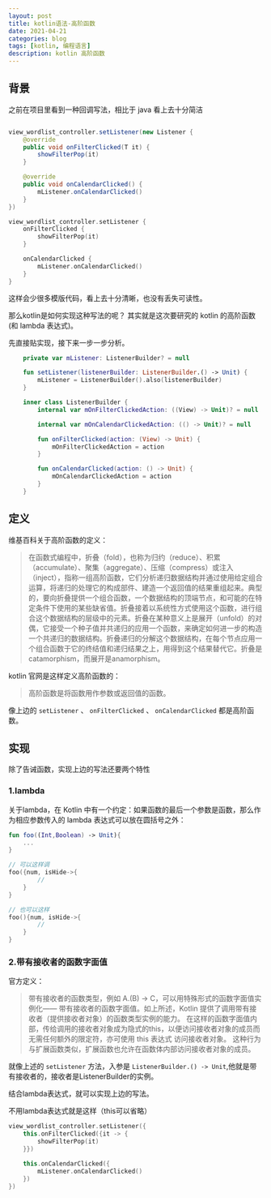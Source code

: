 ```yaml
---
layout: post
title: kotlin语法-高阶函数
date: 2021-04-21
categories: blog
tags: [kotlin, 编程语言]
description: kotlin 高阶函数
---
```


## 背景
之前在项目里看到一种回调写法，相比于 java 看上去十分简洁

```java

view_wordlist_controller.setListener(new Listener {
    @override
    public void onFilterClicked(T it) {
        showFilterPop(it)
    }

    @override
    public void onCalendarClicked() {
        mListener.onCalendarClicked()
    }
})

```

```kotlin
view_wordlist_controller.setListener {
    onFilterClicked {
        showFilterPop(it)
    }

    onCalendarClicked {
        mListener.onCalendarClicked()
    }
}

```

这样会少很多模版代码，看上去十分清晰，也没有丢失可读性。

那么kotlin是如何实现这种写法的呢？ 其实就是这次要研究的 kotlin 的高阶函数(和 lambda 表达式)。

先直接贴实现，接下来一步一步分析。

```kotlin
    private var mListener: ListenerBuilder? = null

    fun setListener(listenerBuilder: ListenerBuilder.() -> Unit) {
        mListener = ListenerBuilder().also(listenerBuilder)
    }

    inner class ListenerBuilder {
        internal var mOnFilterClickedAction: ((View) -> Unit)? = null

        internal var mOnCalendarClickedAction: (() -> Unit)? = null

        fun onFilterClicked(action: (View) -> Unit) {
            mOnFilterClickedAction = action
        }

        fun onCalendarClicked(action: () -> Unit) {
            mOnCalendarClickedAction = action
        }
    }
```

## 定义
维基百科关于高阶函数的定义：
> 在函数式编程中，折叠（fold），也称为归约（reduce）、积累（accumulate）、聚集（aggregate）、压缩（compress）或注入（inject），指称一组高阶函数，它们分析递归数据结构并通过使用给定组合运算，将递归的处理它的构成部件、建造一个返回值的结果重组起来。典型的，要向折叠提供一个组合函数，一个数据结构的顶端节点，和可能的在特定条件下使用的某些缺省值。折叠接着以系统性方式使用这个函数，进行组合这个数据结构的层级中的元素。折叠在某种意义上是展开（unfold）的对偶，它接受一个种子值并共递归的应用一个函数，来确定如何进一步的构造一个共递归的数据结构。折叠递归的分解这个数据结构，在每个节点应用一个组合函数于它的终结值和递归结果之上，用得到这个结果替代它。折叠是catamorphism，而展开是anamorphism。


kotlin 官网是这样定义高阶函数的：
> 高阶函数是将函数用作参数或返回值的函数。

像上边的 `setListener` 、 `onFilterClicked` 、 `onCalendarClicked` 都是高阶函数。

## 实现

除了告诫函数，实现上边的写法还要两个特性

### 1.lambda

关于lambda，在 Kotlin 中有一个约定：如果函数的最后一个参数是函数，那么作为相应参数传入的 lambda 表达式可以放在圆括号之外：

```kotlin
fun foo((Int,Boolean) -> Unit){
    ...
}

// 可以这样调
foo({num, isHide->{
        //
    }
}

// 也可以这样
foo(){num, isHide->{
        //
    }
}

```

### 2.带有接收者的函数字面值
官方定义：
> 带有接收者的函数类型，例如 A.(B) -> C，可以用特殊形式的函数字面值实例化—— 带有接收者的函数字面值。如上所述，Kotlin 提供了调用带有接收者（提供接收者对象）的函数类型实例的能力。
> 在这样的函数字面值内部，传给调用的接收者对象成为隐式的this，以便访问接收者对象的成员而无需任何额外的限定符，亦可使用 this 表达式 访问接收者对象。
>这种行为与扩展函数类似，扩展函数也允许在函数体内部访问接收者对象的成员。

就像上述的 `setListener` 方法，入参是 `ListenerBuilder.() -> Unit`,他就是带有接收者的，接收者是ListenerBuilder的实例。


结合lambda表达式，就可以实现上边的写法。

不用lambda表达式就是这样（this可以省略）

```kotlin
view_wordlist_controller.setListener({
    this.onFilterClicked({it -> {
        showFilterPop(it)
    }})

    this.onCalendarClicked({
        mListener.onCalendarClicked()
    })
})
```
